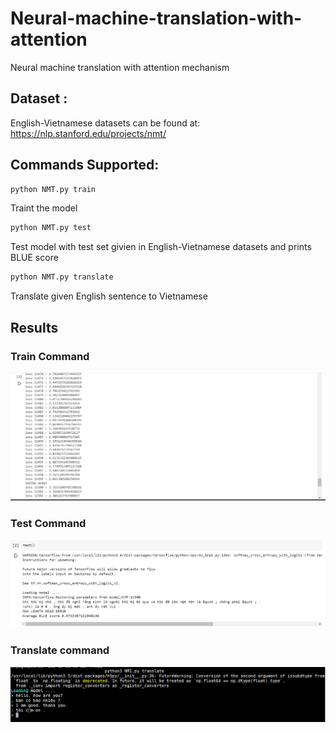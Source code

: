 # Neural-machine-translation-with-attention
Neural machine translation with attention mechanism 


## Dataset :

English-Vietnamese datasets can be found at: https://nlp.stanford.edu/projects/nmt/  

## Commands Supported:

```bash
python NMT.py train
```

Traint the model

```bash
python NMT.py test
```

Test model with test set givien in English-Vietnamese datasets and prints BLUE score

```bash
python NMT.py translate
```

Translate given English sentence to Vietnamese


## Results

### Train Command

![Train](https://github.com/Bhushan-Jagtap-2013/Neural-machine-translation-with-attention/blob/master/Train2.png)

### Test Command

![Test](https://github.com/Bhushan-Jagtap-2013/Neural-machine-translation-with-attention/blob/master/Test.png)

### Translate command

![Translate](https://github.com/Bhushan-Jagtap-2013/Neural-machine-translation-with-attention/blob/master/Translate.png)

